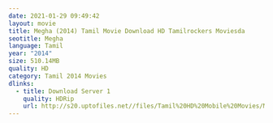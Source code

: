 ```yaml
---
date: 2021-01-29 09:49:42
layout: movie
title: Megha (2014) Tamil Movie Download HD Tamilrockers Moviesda
seotitle: Megha
language: Tamil
year: "2014"
size: 510.14MB
quality: HD
category: Tamil 2014 Movies
dlinks:
  - title: Download Server 1
    quality: HDRip
    url: http://s20.uptofiles.net//files/Tamil%20HD%20Mobile%20Movies/Megha%20(2014)/Megha%20(640x360)/Megha%20HD.mp4
---
```


